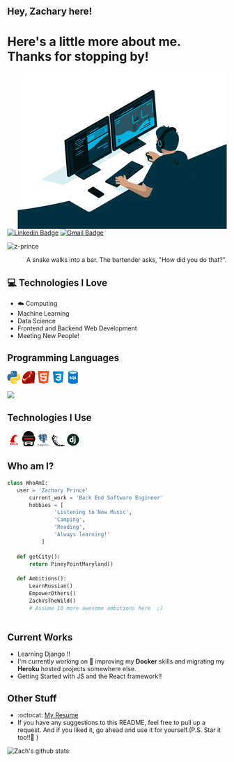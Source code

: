 ## Hey, Zachary here!

<h1>Here's a little more about me. Thanks for stopping by!</h1> 

<img src = 'https://github.com/z-prince/z-prince/blob/main/coder_gif.gif' alt = 'Cool Guy Coder' align='right'/>

[![Linkedin Badge](https://img.shields.io/badge/-zacharysprince-blue?style=flat-square&logo=Linkedin&logoColor=white&link=https://www.linkedin.com/in/zacharysprince/)](https://www.linkedin.com/in/zacharysprince/) [![Gmail Badge](https://img.shields.io/badge/-zachary.s.prince@outlook.com-blue?style=flat-square&logo=Gmail&logoColor=white&link=mailto:asterp04@gmail.com)](mailto:zachary.s.prince@outlook.com)
<p align="left"> <img src="https://komarev.com/ghpvc/?username=z-prince" alt="z-prince" /> </p>

<div style="text-align: right">A snake walks into a bar. The bartender asks, "How did you do that?". </div>

## :computer: Technologies I Love
* :cloud: Computing
* Machine Learning
* Data Science
* Frontend and Backend Web Development
* Meeting New People!

## Programming Languages
<img src = 'https://github.com/z-prince/z-prince/blob/main/images/python2.png' width='30'/> <img src = 'https://github.com/z-prince/z-prince/blob/main/images/ruby.png' width='30'/> <img src = 'https://github.com/z-prince/z-prince/blob/main/images/html.svg' width='30'/> <img src = 'https://github.com/z-prince/z-prince/blob/main/images/css.png' width='30'/> <img src = 'https://github.com/z-prince/z-prince/blob/main/images/sql.png'/>

<img src = "https://github-readme-stats.vercel.app/api/top-langs/?username=z-prince&layout=compact">
 
## Technologies I Use
<img src = 'https://github.com/z-prince/z-prince/blob/main/images/rails.png' width='30'/> <img src = 'https://github.com/z-prince/z-prince/blob/main/images/rubocop.png' width='30'/> <img src = 'https://github.com/z-prince/z-prince/blob/main/images/postgresql.png' width='30'/> <img src = 'https://github.com/z-prince/z-prince/blob/main/images/flask.png' width='30'/> <img src = 'https://github.com/z-prince/z-prince/blob/main/images/django.png' width='30'/>
 
 
 ## Who am I?
 ```python
 class WhoAmI:
 	user = 'Zachary Prince'
		current_work = 'Back End Software Engineer'
		hobbies = [
				'Listening to New Music',
				'Camping',
				'Reading',
				'Always learning!'
			]
	
	def getCity():
		return PineyPointMaryland()
	
	def Ambitions():
		LearnRussian()
		EmpowerOthers()
		ZachVsTheWild()
		# Assume 10 more awesome ambitions here  ;)
	
 ```
 
## Current Works
 * Learning Django !!
 * I'm currently working on 🔭 improving my **Docker** skills and migrating my **Heroku** hosted projects somewhere else.
 * Getting Started with JS and the React framework!!
 
## Other Stuff
  - :octocat: [My Resume](https://drive.google.com/file/d/15OC7MndrgT-ozwnf53jwqKj9ENOQfx8j/view?usp=sharing)
  - If you have any suggestions to this README, feel free to pull up a request. And if you liked it, go ahead and use it for yourself.(P.S. Star it too!!:grimacing: )

![Zach's github stats](https://github-readme-stats.vercel.app/api?username=z-prince&show_icons=true&hide=[%22issues%22])
 
 
